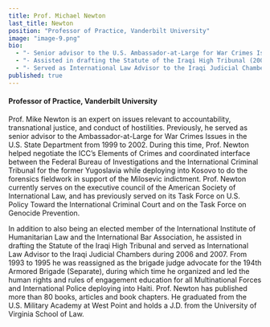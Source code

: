 ```yaml
---
title: Prof. Michael Newton
last_title: Newton
position: "Professor of Practice, Vanderbilt University"
image: "image-9.png"
bio: 
  - "- Senior advisor to the U.S. Ambassador-at-Large for War Crimes Issues (1999 – 2002)<br />"
  - "- Assisted in drafting the Statute of the Iraqi High Tribunal (2006 – 2007)<br />"
  - "- Served as International Law Advisor to the Iraqi Judicial Chambers (2006 – 2007)<br />"
published: true
---
```


#### Professor of Practice, Vanderbilt University
Prof. Mike Newton is an expert on issues relevant to accountability, transnational justice, and conduct of hostilities. Previously, he served as senior advisor to the Ambassador-at-Large for War Crimes Issues in the U.S. State Department from 1999 to 2002. During this time, Prof. Newton helped negotiate the ICC’s Elements of Crimes and coordinated interface between the Federal Bureau of Investigations and the International Criminal Tribunal for the former Yugoslavia while deploying into Kosovo to do the forensics fieldwork in support of the Milosevic indictment. Prof. Newton currently serves on the executive council of the American Society of International Law, and has previously served on its Task Force on U.S. Policy Toward the International Criminal Court and on the Task Force on Genocide Prevention. 

In addition to also being an elected member of the International Institute of Humanitarian Law and the International Bar Association, he assisted in drafting the Statute of the Iraqi High Tribunal and served as International Law Advisor to the Iraqi Judicial Chambers during 2006 and 2007. From 1993 to 1995 he was reassigned as the brigade judge advocate for the 194th Armored Brigade (Separate), during which time he organized and led the human rights and rules of engagement education for all Multinational Forces and International Police deploying into Haiti. Prof. Newton has published more than 80 books, articles and book chapters. He graduated from the U.S. Military Academy at West Point and holds a J.D. from the University of Virginia School of Law.
